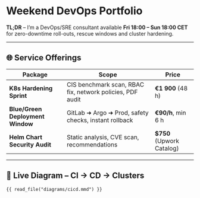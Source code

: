 # Weekend DevOps Portfolio

**TL;DR** – I’m a DevOps/SRE consultant available **Fri 18:00 – Sun 18:00 CET** for
zero-downtime roll-outs, rescue windows and cluster hardening.

---

## 🌐 Service Offerings

| Package | Scope | Price |
|---------|-------|-------|
| **K8s Hardening Sprint** | CIS benchmark scan, RBAC fix, network policies, PDF audit | **€1 900** (48 h) |
| **Blue/Green Deployment Window** | GitLab ➜ Argo ➜ Prod, safety checks, instant rollback | **€90/h**, min 6 h |
| **Helm Chart Security Audit** | Static analysis, CVE scan, recommendations | **$750** (Upwork Catalog) |

---

## 🚀 Live Diagram – CI → CD → Clusters

```mermaid
{{ read_file("diagrams/cicd.mmd") }}
